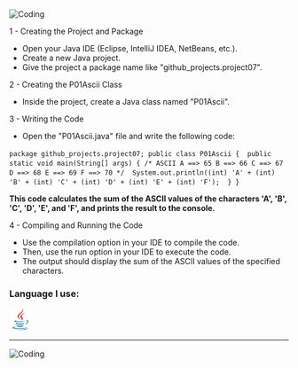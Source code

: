 <img align="center" alt="Coding" width="1000" src="https://user-images.githubusercontent.com/74038190/212284100-561aa473-3905-4a80-b561-0d28506553ee.gif">

1 - Creating the Project and Package

* Open your Java IDE (Eclipse, IntelliJ IDEA, NetBeans, etc.).
* Create a new Java project.
* Give the project a package name like "github_projects.project07".

2 - Creating the P01Ascii Class

* Inside the project, create a Java class named "P01Ascii".

3 - Writing the Code

* Open the "P01Ascii.java" file and write the following code:

` package github_projects.project07;
public class P01Ascii { 
public static void main(String[] args) {
        /* ASCII
        A ==> 65
        B ==> 66
        C ==> 67
        D ==> 68
        E ==> 69
        F ==> 70
         */ 
         System.out.println((int) 'A' + (int) 'B' + (int) 'C' + (int) 'D' + (int) 'E' + (int) 'F');  } } `

**This code calculates the sum of the ASCII values of the characters 'A', 'B', 'C', 'D', 'E', and 'F', and prints the result to the console.**


4 - Compiling and Running the Code

* Use the compilation option in your IDE to compile the code.
* Then, use the run option in your IDE to execute the code.
* The output should display the sum of the ASCII values of the specified characters.
  

### Language I use:

<a href="https://www.java.com" target="_blank" rel="noreferrer"> <img src="https://raw.githubusercontent.com/devicons/devicon/master/icons/java/java-original.svg" alt="java" width="40" height="40"/> </a>

***


<img align="center" alt="Coding" width="1000" src="https://cdn.kibrispdr.org/data/1796/the-end-gif-7.gif">


